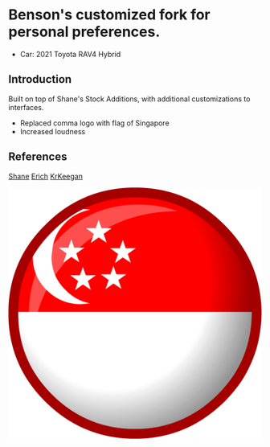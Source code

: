 # Benson's customized fork for personal preferences.
* Car: 2021 Toyota RAV4 Hybrid

## Introduction
Built on top of Shane's Stock Additions, with additional customizations to interfaces.

* Replaced comma logo with flag of Singapore
* Increased loudness

## References
[Shane](https://github.com/sshane/openpilot)
[Erich](https://github.com/ErichMoraga/openpilot.git)
[KrKeegan](https://github.com/krkeegan/openpilot)

<p align="center">
  <img src=".media/sg_flag.png?raw=true">
</p>
